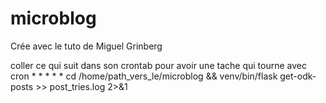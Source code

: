 # microblog
Crée avec le tuto de Miguel Grinberg

coller ce qui suit dans son crontab pour avoir une tache qui tourne avec cron 
     * * * * * cd /home/path_vers_le/microblog && venv/bin/flask get-odk-posts >> post_tries.log 2>&1